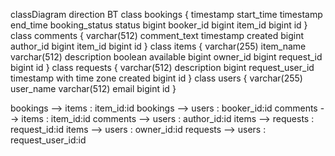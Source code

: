 classDiagram
direction BT
class bookings {
   timestamp start_time
   timestamp end_time
   booking_status status
   bigint booker_id
   bigint item_id
   bigint id
}
class comments {
   varchar(512) comment_text
   timestamp created
   bigint author_id
   bigint item_id
   bigint id
}
class items {
   varchar(255) item_name
   varchar(512) description
   boolean available
   bigint owner_id
   bigint request_id
   bigint id
}
class requests {
   varchar(512) description
   bigint request_user_id
   timestamp with time zone created
   bigint id
}
class users {
   varchar(255) user_name
   varchar(512) email
   bigint id
}

bookings  -->  items : item_id:id
bookings  -->  users : booker_id:id
comments  -->  items : item_id:id
comments  -->  users : author_id:id
items  -->  requests : request_id:id
items  -->  users : owner_id:id
requests  -->  users : request_user_id:id
